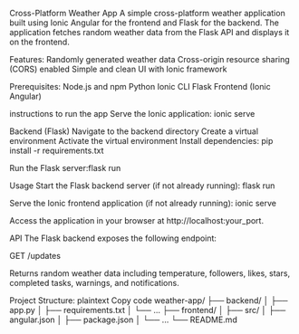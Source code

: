 Cross-Platform Weather App
A simple cross-platform weather application built using Ionic Angular for the frontend and Flask for the backend. The application fetches random weather data from the Flask API and displays it on the frontend.


Features:
Randomly generated weather data
Cross-origin resource sharing (CORS) enabled
Simple and clean UI with Ionic framework


Prerequisites:
Node.js and npm
Python 
Ionic CLI
Flask 
Frontend (Ionic Angular)


instructions to run the app
Serve the Ionic application: ionic serve

Backend (Flask)
Navigate to the backend directory
Create a virtual environment
Activate the virtual environment
Install dependencies: pip install -r requirements.txt

Run the Flask server:flask run

Usage
Start the Flask backend server (if not already running):    flask run


Serve the Ionic frontend application (if not already running):  ionic serve


Access the application in your browser at http://localhost:your_port.

API
The Flask backend exposes the following endpoint:

GET /updates

Returns random weather data including temperature, followers, likes, stars, completed tasks, warnings, and notifications.


Project Structure:
plaintext
Copy code
weather-app/
├── backend/
│   ├── app.py
│   ├── requirements.txt
│   └── ...
├── frontend/
│   ├── src/
│   ├── angular.json
│   ├── package.json
│   └── ...
└── README.md
